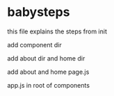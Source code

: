 # babysteps
this file explains the steps from init

add component dir

add about dir and home dir

add about and home page.js

app.js in root of components
